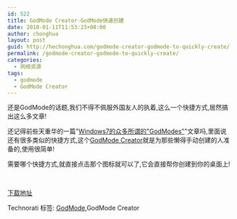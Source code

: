 ```yaml
---
id: 522
title: GodMode Creator-GodMode快速创建
date: 2010-01-11T11:53:23+08:00
author: chonghua
layout: post
guid: http://hechonghua.com/godmode-creator-godmode-to-quickly-create/
permalink: /godmode-creator-godmode-to-quickly-create/
categories:
  - 网络资源
tags:
  - godmode
  - GodMode Creator
---
```

还是GodMode的话题,我们不得不佩服外国友人的执着,这么一个快捷方式,居然搞出这么多文章!

还记得前些天重华的一篇"[Windows7的众多所谓的"GodModes"](http://hechonghua.com/windows7-many-so-called-godmodes/)"文章吗,里面说还有很多类似的快捷方式,这个<a href="http://www.thewindowsclub.com/godmode-creator-windows-7-vista-released" target="_blank">GodMode Creator</a>就是为那些懒得手动创建的人准备的,使用很简单!

<!--more-->

需要哪个快捷方式,就直接点击那个图标就可以了,它会直接帮你创建到你的桌面上!</p> 

&#160;

<a href="http://www.thewindowsclub.com/downloads/GodMode%20Creator.zip" target="_blank">下载地址</a>

<div style="padding-bottom: 0px; margin: 0px; padding-left: 0px; padding-right: 0px; display: inline; float: none; padding-top: 0px" id="scid:0767317B-992E-4b12-91E0-4F059A8CECA8:9fdf3e49-1cf5-45ac-87c2-e1eca0ff0dd5" class="wlWriterEditableSmartContent">
  Technorati 标签: <a href="http://technorati.com/tags/GodMode" rel="tag">GodMode</a>,GodMode Creator
</div>